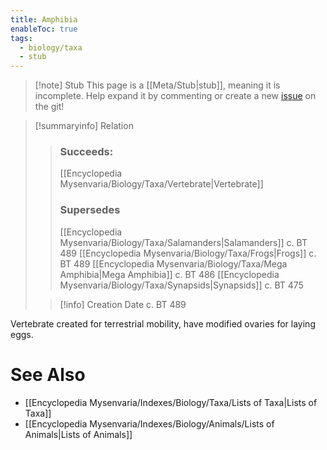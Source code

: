 ```yaml
---
title: Amphibia
enableToc: true
tags:
  - biology/taxa
  - stub
---
```


> [!note] Stub
> This page is a [[Meta/Stub|stub]], meaning it is incomplete. Help expand it by commenting or create a new [issue](https://github.com/RagtimeGal/quartz--encyclopedia-mysenvaria/issues/new/choose) on the git!


> [!summary[](Meta/Stubs.md)info] Relation
> > ### Succeeds:
> > [[Encyclopedia Mysenvaria/Biology/Taxa/Vertebrate|Vertebrate]]
> > ### Supersedes 
> > [[Encyclopedia Mysenvaria/Biology/Taxa/Salamanders|Salamanders]] c. BT 489
> > [[Encyclopedia Mysenvaria/Biology/Taxa/Frogs|Frogs]] c. BT 489
> > [[Encyclopedia Mysenvaria/Biology/Taxa/Mega Amphibia|Mega Amphibia]] c. BT 486
> > [[Encyclopedia Mysenvaria/Biology/Taxa/Synapsids|Synapsids]] c. BT 475
>
> > [!info] Creation Date
> > c. BT 489

Vertebrate created for terrestrial mobility, have modified ovaries for laying eggs.

# See Also
- [[Encyclopedia Mysenvaria/Indexes/Biology/Taxa/Lists of Taxa|Lists of Taxa]]
- [[Encyclopedia Mysenvaria/Indexes/Biology/Animals/Lists of Animals|Lists of Animals]]
